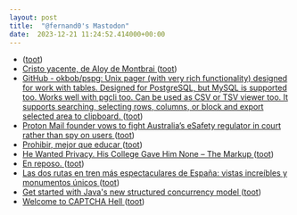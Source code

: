 ```yaml
---
layout: post
title:  "@fernand0's Mastodon"
date:  2023-12-21 11:24:52.414000+00:00
---
```

*  [ ](https://mastodon.social/@rb3n) ([toot](https://mastodon.social/@fernand0/111618155636198137))
*  [Cristo yacente, de Aloy de Montbrai ](https://www.flickr.com/photos/fernand0/53387744646) ([toot](https://mastodon.social/@fernand0/111618136372818445))
*  [GitHub - okbob/pspg: Unix pager (with very rich functionality) designed for work with tables. Designed for PostgreSQL, but MySQL is supported too. Works well with pgcli too. Can be used as CSV or TSV viewer too. It supports searching, selecting rows, columns, or block and export selected area to clipboard. ](https://github.com/okbob/psp) ([toot](https://mastodon.social/@fernand0/111618123106470581))
*  [Proton Mail founder vows to fight Australia’s eSafety regulator in court rather than spy on users  ](https://www.theguardian.com/australia-news/2023/dec/15/proton-mail-founder-vows-to-fight-australias-esafety-regulator-in-court-rather-than-spy-on-user) ([toot](https://mastodon.social/@fernand0/111618025413613098))
*  [Prohibir, mejor que educar ](https://www.lavozdegalicia.es/noticia/opinion/2023/12/16/prohibir-mejor-educar/00031702745979268959154.ht) ([toot](https://mastodon.social/@fernand0/111617612859031704))
*  [He Wanted Privacy. His College Gave Him None – The Markup ](https://themarkup.org/machine-learning/2023/11/30/he-wanted-privacy-his-college-gave-him-non) ([toot](https://mastodon.social/@fernand0/111616020434867559))
*  [En reposo. ](https://avecesunafoto.wordpress.com/2023/12/20/en-reposo-3) ([toot](https://mastodon.social/@fernand0/111614202642536296))
*  [Las dos rutas en tren más espectaculares de España: vistas increíbles y monumentos únicos  ](https://www.20minutos.es/viajes/rutas/rutas-tren-espana-al-andalus-transcantabrico-sevilla-malaga-san-sebastian-viajes-5195053/#) ([toot](https://mastodon.social/@fernand0/111614095846601021))
*  [Get started with Java's new structured concurrency model ](https://www.infoworld.com/article/3711361/get-started-with-javas-new-structured-concurrency-model.htm) ([toot](https://mastodon.social/@fernand0/111613934800427686))
*  [Welcome to CAPTCHA Hell ](https://www.theatlantic.com/technology/archive/2023/11/captcha-test-security-robot-ai/675931) ([toot](https://mastodon.social/@fernand0/111613604594570361))

